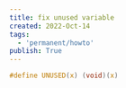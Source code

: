 ```yaml
---
title: fix unused variable
created: 2022-Oct-14
tags:
  - 'permanent/howto'
publish: True
---
```


```c
#define UNUSED(x) (void)(x)
```



